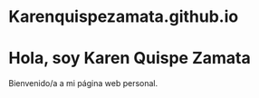 # Karenquispezamata.github.io
<!DOCTYPE html>
<html lang="es">
<head>
  <meta charset="UTF-8">
  <title>Mi Página Personal</title>
</head>
<body>
  <h1>Hola, soy Karen Quispe Zamata </h1>
  <p>Bienvenido/a a mi página web personal.</p>
</body>
</html>
